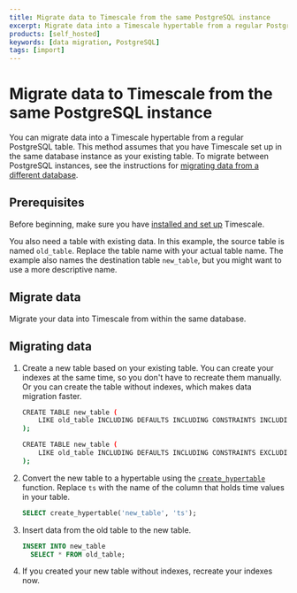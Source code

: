 ```yaml
---
title: Migrate data to Timescale from the same PostgreSQL instance
excerpt: Migrate data into a Timescale hypertable from a regular PostgreSQL table
products: [self_hosted]
keywords: [data migration, PostgreSQL]
tags: [import]
---
```


# Migrate data to Timescale from the same PostgreSQL instance

You can migrate data into a Timescale hypertable from a regular PostgreSQL
table. This method assumes that you have Timescale set up in the same database
instance as your existing table. To migrate between PostgreSQL instances, see
the instructions for [migrating data from a different database][different-db].

## Prerequisites

Before beginning, make sure you have [installed and set up][install] Timescale.

You also need a table with existing data. In this example, the source table is
named `old_table`. Replace the table name with your actual table name. The
example also names the destination table `new_table`, but you might want to use
a more descriptive name.

## Migrate data

Migrate your data into Timescale from within the same database.

<Procedure>

## Migrating data

1.  Create a new table based on your existing table. You can create your indexes
    at the same time, so you don't have to recreate them manually. Or you can
    create the table without indexes, which makes data migration faster.

    <Terminal>

    <tab label="With indexes">

    ```bash
    CREATE TABLE new_table (
        LIKE old_table INCLUDING DEFAULTS INCLUDING CONSTRAINTS INCLUDING INDEXES
    );
    ```

    </tab>

    <tab label="Without indexes">

    ```bash
    CREATE TABLE new_table (
        LIKE old_table INCLUDING DEFAULTS INCLUDING CONSTRAINTS EXCLUDING INDEXES
    );
    ```

    </tab>

    </Terminal>

1.  Convert the new table to a hypertable using the
    [`create_hypertable`][create_hypertable] function. Replace `ts` with the
    name of the column that holds time values in your table.

    ```sql
    SELECT create_hypertable('new_table', 'ts');
    ```

1.  Insert data from the old table to the new table.

    ```sql
    INSERT INTO new_table
      SELECT * FROM old_table;
    ```

1.  If you created your new table without indexes, recreate your indexes now.

</Procedure>

[create_hypertable]: /api/:currentVersion:/hypertable/create_hypertable/
[different-db]: /use-timescale/:currentVersion:/migrate-data/different-db/
[install]: /getting-started/latest/
[unique-indexes]: /use-timescale/:currentVersion:/hypertables/hypertables-and-unique-indexes/
